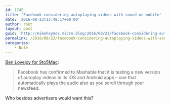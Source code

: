 ```yaml
---
id: 1745
title: 'Facebook considering autoplaying videos with sound on mobile'
date: '2016-08-23T13:48:17+00:00'
author: root
layout: post
guid: 'http://mikehaynes.micro.blog/2016/08/23/facebook-considering-autoplaying.html'
permalink: /2016/08/23/facebook-considering-autoplaying-videos-with-sound-on-mobile/
categories:
    - Note
---
```


[Ben Lovejoy for 9to5Mac](https://9to5mac.com/2016/08/23/facebook-autoplay-video-with-sound/):

> Facebook has confirmed to Mashable that it is testing a new version of autoplay videos in its iOS and Android apps – one that automatically plays the audio also as you scroll through your newsfeed.

Who besides advertisers would want this?